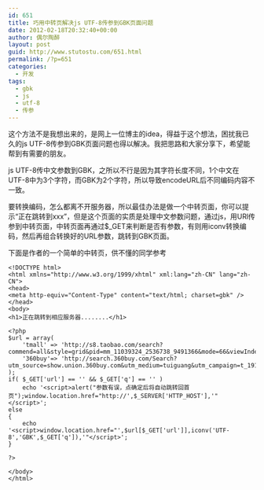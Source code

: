 ```yaml
---
id: 651
title: 巧用中转页解决js UTF-8传参到GBK页面问题
date: 2012-02-18T20:32:40+00:00
author: 偶尔陶醉
layout: post
guid: http://www.stutostu.com/651.html
permalink: /?p=651
categories:
  - 开发
tags:
  - gbk
  - js
  - utf-8
  - 传参
---
```


这个方法不是我想出来的，是网上一位博主的idea，得益于这个想法，困扰我已久的js UTF-8传参到GBK页面问题也得以解决。我把思路和大家分享下，希望能帮到有需要的朋友。


js UTF-8传中文参数到GBK，之所以不行是因为其字符长度不同，1个中文在UTF-8中为3个字符，而GBK为2个字符，所以导致encodeURL后不同编码内容不一致。

要转换编码，怎么都离不开服务器，所以最佳办法是做一个中转页面，你可以提示“正在跳转到xxx”，但是这个页面的实质是处理中文参数问题，通过js，用URl传参到中转页面，中转页面再通过$_GET来判断是否有参数，有则用iconv转换编码，然后再组合转换好的URL参数，跳转到GBK页面。

下面是作者的一个简单的中转页，供不懂的同学参考

```
<!DOCTYPE html>
<html xmlns="http://www.w3.org/1999/xhtml" xml:lang="zh-CN" lang="zh-CN">
<head>
<meta http-equiv="Content-Type" content="text/html; charset=gbk" />
</head>
<body>
<h1>正在跳转到相应服务器........</h1>

<?php
$url = array(
    'tmall' => 'http://s8.taobao.com/search?commend=all&style=grid&pid=mm_11039324_2536738_9491366&mode=66&viewIndex=10&user_type=1&q=',
    '360buy'=> 'http://search.360buy.com/Search?utm_source=show.union.360buy.com&utm_medium=tuiguang&utm_campaign=t_19195_&keyword=',
);
if( $_GET['url'] == '' && $_GET['q'] == '' )
    echo '<script>alert("参数有误，点确定后将自动跳转回首页");window.location.href="http://',$_SERVER['HTTP_HOST'],'"</script>';
else
{
    echo '<script>window.location.href="',$url[$_GET['url']],iconv('UTF-8','GBK',$_GET['q']),'"</script>';
}

?>

</body>
</html>
```